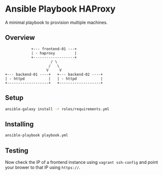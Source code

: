 # Ansible Playbook HAProxy

A minimal playbook to provision multiple machines.

## Overview

```text
            +--- frontend-01 ---+
            | - haproxy         |
            +-------------------+
                     / \
                    /   \
                   V     V
+--- backend-01 ----+   +--- backend-02 ----+
| - httpd           |   | - httpd           |
+-------------------+   +-------------------+
```

## Setup

```bash
ansible-galaxy install -r roles/requirements.yml
```

## Installing

```bash
ansible-playbook playbook.yml
```

## Testing

Now check the IP of a frontend instance using `vagrant ssh-config` and point your brower to that IP using `https://`.
